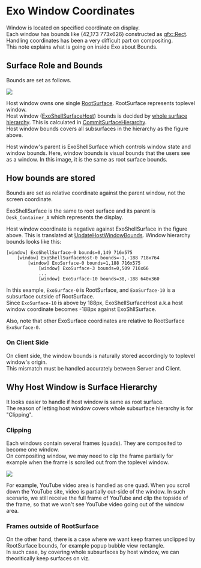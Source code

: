 # Exo Window Coordinates

Window is located on specified coordinate on display.  
Each window has bounds like (42,173 773x626) constructed as [gfx::Rect](https://source.chromium.org/chromium/chromium/src/+/main:ui/gfx/geometry/rect.h;l=37;drc=3e1a26c44c024d97dc9a4c09bbc6a2365398ca2c).  
Handling coordinates has been a very difficult part on compositing.  
This note explains what is going on inside Exo about Bounds.

## Surface Role and Bounds
Bounds are set as follows.

![](https://hackmd.io/_uploads/Sk7jScgDh.png)

Host window owns one single [RootSurface](https://source.chromium.org/chromium/chromium/src/+/refs/heads/main:components/exo/surface_tree_host.h;l=186;drc=d9095892389e9b1be3b9068feb1330d87f35c61e).
RootSurface represents toplevel window.  
Host window ([ExoShellSurfaceHost](https://source.chromium.org/chromium/chromium/src/+/refs/heads/main:components/exo/surface_tree_host.h)) bounds is decided by [whole surface hierarchy](https://source.chromium.org/chromium/chromium/src/+/refs/heads/main:components/exo/surface.h;l=635;drc=d9095892389e9b1be3b9068feb1330d87f35c61e). This is calculated in [CommitSurfaceHierarchy](https://source.chromium.org/chromium/chromium/src/+/refs/heads/main:components/exo/surface.cc;l=927;drc=d9095892389e9b1be3b9068feb1330d87f35c61e).  
Host window bounds covers all subsurfaces in the hierarchy as the figure above.

Host window's parent is ExoShellSurface which controls window state and window bounds. Here, window bounds is visual bounds that the users see as a window. In this image, it is the same as root surface bounds.

## How bounds are stored
Bounds are set as relative coordinate against the parent window, not the screen coordinate.

ExoShellSurface is the same to root surface and its parent is `Desk_Container_A` which represents the display.

Host window coordinate is negative against ExoShellSurface in the figure above. This is translated at [UpdateHostWindowBounds](https://source.chromium.org/chromium/chromium/src/+/main:components/exo/surface_tree_host.cc;l=381;drc=1dc2baac30e93445801952ca203080c7a5bd9f04).
Window hierarchy bounds looks like this:
```
[window] ExoShellSurface-0 bounds=0,149 716x575
    [window] ExoShellSurfaceHost-0 bounds=-1,-188 718x764
        [window] ExoSurface-0 bounds=1,188 716x575
            [window] ExoSurface-3 bounds=0,509 716x66
            ...
            [window] ExoSurface-10 bounds=38,-188 640x360
```
In this example, `ExoSurface-0` is RootSurface, and `ExoSurface-10` is a subsurface outside of RootSurface.  
Since `ExoSurface-10` is above by 188px, ExoShellSurfaceHost a.k.a host window coordinate becomes -188px against ExoShllSurface.  

Also, note that other ExoSurface coordinates are relative to RootSurface `ExoSurface-0`.

### On Client Side
On client side, the window bounds is naturally stored accordingly to toplevel window's origin.  
This mismatch must be handled accurately between Server and Client.

## Why Host Window is Surface Hierarchy
It looks easier to handle if host window is same as root surface.  
The reason of letting host window covers whole subsurface hierarchy is for "Clipping".

### Clipping
Each windows contain several frames (quads). They are composited to become one window.  
On compositing window, we may need to clip the frame partially for example when the frame is scrolled out from the toplevel window.

![](https://hackmd.io/_uploads/B1z-AOlD3.png)

For example, YouTube video area is handled as one quad. When you scroll down the YouTube site, video is partially out-side of the window. In such scenario, we still receive the full frame of YouTube and clip the topside of the frame, so that we won't see YouTube video going out of the window area.

### Frames outside of RootSurface
On the other hand, there is a case where we want keep frames unclipped by RootSurface bounds, for example popup bubble view rectangle.  
In such case, by covering whole subsurfaces by host window, we can theoritically keep surfaces on viz.
